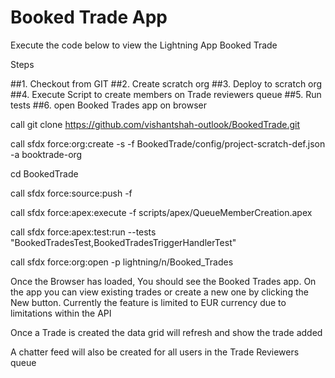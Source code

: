 # Booked Trade App

Execute the code below to view the Lightning App Booked Trade

Steps

##1. Checkout from GIT
##2. Create scratch org
##3. Deploy to scratch org
##4. Execute Script to create members on Trade reviewers queue
##5. Run tests
##6. open Booked Trades app on browser

call git clone https://github.com/vishantshah-outlook/BookedTrade.git

call sfdx force:org:create -s -f BookedTrade/config/project-scratch-def.json -a booktrade-org

cd BookedTrade

call sfdx force:source:push -f

call sfdx force:apex:execute -f scripts/apex/QueueMemberCreation.apex

call sfdx force:apex:test:run --tests "BookedTradesTest,BookedTradesTriggerHandlerTest"

call sfdx force:org:open -p lightning/n/Booked_Trades

Once the Browser has loaded, You should see the Booked Trades app. On the app you can view existing trades or create a new one by clicking the New button. Currently the feature is limited to EUR currency due to limitations within the API

Once a Trade is created the data grid will refresh and show the trade added

A chatter feed will also be created for all users in the Trade Reviewers queue
